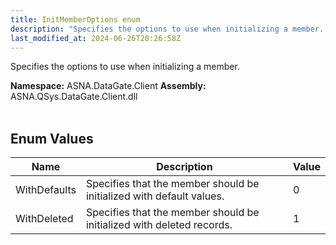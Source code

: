 ```yaml
---
title: InitMemberOptions enum
description: "Specifies the options to use when initializing a member. "
last_modified_at: 2024-06-26T20:26:58Z
---
```


Specifies the options to use when initializing a member.

**Namespace:** ASNA.DataGate.Client
**Assembly:** ASNA.QSys.DataGate.Client.dll
<br>
<br>

## Enum Values

| Name | Description | Value
| --- | --- | --- 
| WithDefaults | Specifies that the member should be initialized with default values. | 0 |
| WithDeleted | Specifies that the member should be initialized with deleted records. | 1 |
